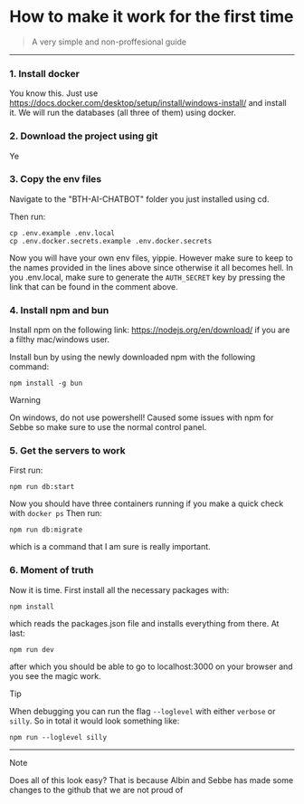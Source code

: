 # How to make it work for the first time
> A very simple and non-proffesional guide

---

### 1. Install docker

You know this. Just use https://docs.docker.com/desktop/setup/install/windows-install/ and install it. We will run the databases (all three of them) using docker. 

<!-- ![](Pisces_files/Trip_plan.jpg){width=300 fig-align="center"} -->

### 2. Download the project using git
Ye

### 3. Copy the env files
Navigate to the "BTH-AI-CHATBOT" folder you just installed using cd. 

Then run:
```
cp .env.example .env.local
cp .env.docker.secrets.example .env.docker.secrets
```

Now you will have your own env files, yippie. However make sure to keep to the names provided in the lines above since otherwise it all becomes hell.
In you .env.local, make sure to generate the ```AUTH_SECRET``` key by pressing the link that can be found in the comment above. 

### 4. Install npm and bun
Install npm on the following link: https://nodejs.org/en/download/ if you are a filthy mac/windows user.

Install bun by using the newly downloaded npm with the following command:

```
npm install -g bun
```

> [!WARNING]
> On windows, do not use powershell! Caused some issues with npm for Sebbe so make sure to use the normal control panel.

### 5. Get the servers to work
First run:
```
npm run db:start
```
Now you should have three containers running if you make a quick check with ```docker ps```
Then run:

```
npm run db:migrate
```

which is a command that I am sure is really important. 

### 6. Moment of truth

Now it is time. First install all the necessary packages with:
```
npm install
```
which reads the packages.json file and installs everything from there.
At last:
```
npm run dev
```

after which you should be able to go to localhost:3000 on your browser and you see the magic work.

> [!TIP]
> When debugging you can run the flag ```--loglevel``` with either ```verbose```  or ```silly```. So in total it would look something like:
> 
> ```
> npm run --loglevel silly
> ```
---

> [!NOTE]
> Does all of this look easy? That is because Albin and Sebbe has made some changes to the github that we are not proud of
